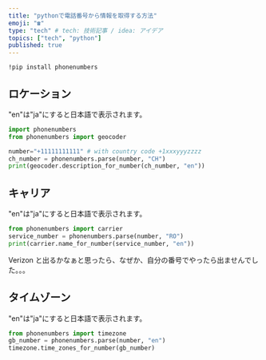 ```yaml
---
title: "pythonで電話番号から情報を取得する方法"
emoji: "☎️"
type: "tech" # tech: 技術記事 / idea: アイデア
topics: ["tech", "python"]
published: true
---
```


```
!pip install phonenumbers
```

## ロケーション

"en"は"ja"にすると日本語で表示されます。

```python
import phonenumbers
from phonenumbers import geocoder

number="+11111111111" # with country code +1xxxyyyzzzz
ch_number = phonenumbers.parse(number, "CH")
print(geocoder.description_for_number(ch_number, "en"))
```

## キャリア

"en"は"ja"にすると日本語で表示されます。

```python
from phonenumbers import carrier
service_number = phonenumbers.parse(number, "RO")
print(carrier.name_for_number(service_number, "en"))
```

Verizon と出るかなぁと思ったら、なぜか、自分の番号でやったら出ませんでした。。。

## タイムゾーン

"en"は"ja"にすると日本語で表示されます。

```python
from phonenumbers import timezone
gb_number = phonenumbers.parse(number, "en")
timezone.time_zones_for_number(gb_number)
```
